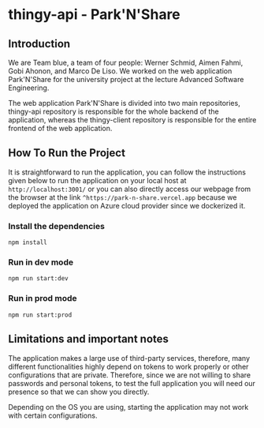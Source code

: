 # thingy-api - Park'N'Share

## Introduction
We are Team blue, a team of four people: Werner Schmid, Aimen Fahmi, Gobi Ahonon, and Marco De Liso. We worked on the web application Park'N'Share for the university project at the lecture Advanced Software Engineering.

The web application Park'N'Share is divided into two main repositories, thingy-api repository is responsible for the whole backend of the application, whereas the thingy-client repository is responsible for the entire frontend of the web application.

## How To Run the Project

It is straightforward to run the application, you can follow the instructions given below to run the application on your local host at `http://localhost:3001/` or you can also directly access our webpage from the browser at the link `^https://park-n-share.vercel.app` because we deployed the application on Azure cloud provider since we dockerized it.

### Install the dependencies

```
npm install
```

### Run in dev mode

```
npm run start:dev
```

### Run in prod mode

```
npm run start:prod
```

## Limitations and important notes
The application makes a large use of third-party services, therefore, many different functionalities highly depend on tokens to work properly or other configurations that are private. Therefore, since we are not willing to share passwords and personal tokens, to test the full application you will need our presence so that we can show you directly.

Depending on the OS you are using, starting the application may not work with certain configurations.
